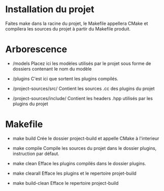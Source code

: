 # Installation du projet
Faites make dans la racine du projet, le Makefile appellera CMake et compilera les sources du projet à partir du Makefile produit.

# Arborescence

- /models
Placez ici les modèles utilisés par le projet sous forme de dossiers contenant le nom du modèle

- /plugins
C'est ici que sortent les plugins compilés.

- /project-sources/src/
Contient les sources .cc des plugins du projet

- /project-sources/include/
Contient les headers .hpp utilisés par les plugins du projet

# Makefile

- make build
Crée le dossier project-build et appelle CMake à l'interieur

- make compile
Compile les sources du projet dans le dossier plugins, instruction par défaut.

- make clean
Efface les plugins compilés dans le dossier plugins.

- make clearall
Efface les plugins et le repertoire projet-build

- make build-clean
Efface le repertoire project-build
